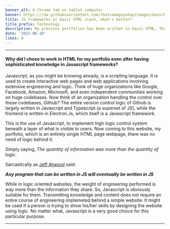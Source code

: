 ```yaml
---
banner_alt: A Chrome tab on tablet computer
banner: https://raw.githubusercontent.com/thatsameguyokay/images/main/html.jpg
title: JS frameworks or basic HTML stack, what's better?
title_prefix: Technology
description: My previous portfolios has been written in basic HTML. The reason? Here you go.
date: '2022-06-10'
likes: 0
---
```

--- 

#### Why did I chose to work in HTML for my portfolio even after having sophisticated knowledge in Javascript frameworks?

Javascript, as you might be knowing already, is a scripting language. It is used to create interactive web pages and web applications involving extensive engineering and logic. Think of huge organizations like Google, Facebook, Amazon, Microsoft, and even independent communities working on huge codebases. Now think of an organization handling the control over these codebases, Github? The entire version control logic of Github is largely written in Javascript and Typescript (a superset of JS), while the frontend is written in Electron.Js, which itself is a Javascript framework. 

This is the use of Javascript, to implement high logic control system beneath a layer of what is visible to users. Now coming to this website, my portfolio, which is an entirely single HTML page webpage, there was no need of logic behind it.

Simply saying, _The quantity of information was more than the quantity of logic_.

Sarcastically as [Jeff Atwood](https://en.wikipedia.org/wiki/Jeff_Atwood) said:

_**Any program that can be written in JS will eventually be written in JS**_

While in logic oriented websites, the weight of engineering performed is way more than the information they share. So, Javascript is obviously suitable for them. Transmitting knowledge and content does not require an entire course of engineering implemeted behind a simple website. It might be used if a person is trying to show his/her skills by designing the website using logic. No matter what, Javascript is a very good choice for this particular purpose. 

---
